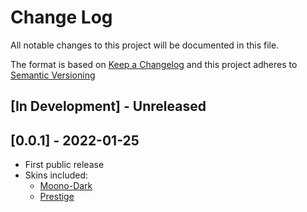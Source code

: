 # Change Log

All notable changes to this project will be documented in this file.

The format is based on [Keep a Changelog](http://keepachangelog.com/)
and this project adheres to [Semantic Versioning](http://semver.org/)

## \[In Development\] - Unreleased

## \[0.0.1\] - 2022-01-25

- First public release
- Skins included:
  - [Moono-Dark](https://ckeditor.com/cke4/addon/moono-dark)
  - [Prestige](https://ckeditor.com/cke4/addon/prestige)
